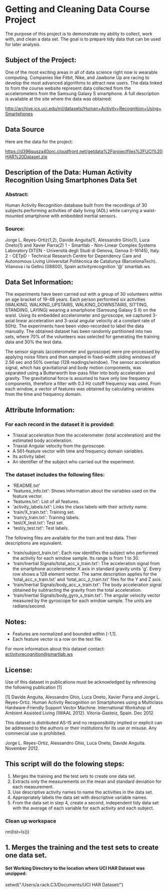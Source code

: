 # Getting and Cleaning Data Course Project

The purpose of this project is to demonstrate my ability to collect, work with, and clean a data set. The goal is to prepare tidy data that can be used for later analysis.

## Subject of the Project:
One of the most exciting areas in all of data science right now is wearable computing. Companies like Fitbit, Nike, and Jawbone Up are racing to develop the most advanced algorithms to attract new users. The data linked to from the course website represent data collected from the accelerometers from the Samsung Galaxy S smartphone.
 A full description is available at the site where the data was obtained:

http://archive.ics.uci.edu/ml/datasets/Human+Activity+Recognition+Using+Smartphones

## Data Source
Here are the data for the project:

https://d396qusza40orc.cloudfront.net/getdata%2Fprojectfiles%2FUCI%20HAR%20Dataset.zip

## Description of the Data: Human Activity Recognition Using Smartphones Data Set
### Abstract: 
Human Activity Recognition database built from the recordings of 30 subjects performing activities of daily living (ADL) while carrying a waist-mounted smartphone with embedded inertial sensors.
### Source:
Jorge L. Reyes-Ortiz(1,2), Davide Anguita(1), Alessandro Ghio(1), Luca Oneto(1) and Xavier Parra(2)
1 - Smartlab - Non-Linear Complex Systems Laboratory
DITEN - Università degli Studi di Genova, Genoa (I-16145), Italy. 
2 - CETpD - Technical Research Centre for Dependency Care and Autonomous Living
Universitat Politècnica de Catalunya (BarcelonaTech). Vilanova i la Geltrú (08800), Spain
activityrecognition '@' smartlab.ws

## Data Set Information:

The experiments have been carried out with a group of 30 volunteers within an age bracket of 19-48 years. Each person performed six activities (WALKING, WALKING_UPSTAIRS, WALKING_DOWNSTAIRS, SITTING, STANDING, LAYING) wearing a smartphone (Samsung Galaxy S II) on the waist. Using its embedded accelerometer and gyroscope, we captured 3-axial linear acceleration and 3-axial angular velocity at a constant rate of 50Hz. The experiments have been video-recorded to label the data manually. The obtained dataset has been randomly partitioned into two sets, where 70% of the volunteers was selected for generating the training data and 30% the test data. 

The sensor signals (accelerometer and gyroscope) were pre-processed by applying noise filters and then sampled in fixed-width sliding windows of 2.56 sec and 50% overlap (128 readings/window). The sensor acceleration signal, which has gravitational and body motion components, was separated using a Butterworth low-pass filter into body acceleration and gravity. The gravitational force is assumed to have only low frequency components, therefore a filter with 0.3 Hz cutoff frequency was used. From each window, a vector of features was obtained by calculating variables from the time and frequency domain.

## Attribute Information:

### For each record in the dataset it is provided: 
- Triaxial acceleration from the accelerometer (total acceleration) and the estimated body acceleration. 
- Triaxial Angular velocity from the gyroscope. 
- A 561-feature vector with time and frequency domain variables. 
- Its activity label. 
- An identifier of the subject who carried out the experiment.

### The dataset includes the following files:
- 'README.txt'
- 'features_info.txt': Shows information about the variables used on the feature vector.
- 'features.txt': List of all features.
- 'activity_labels.txt': Links the class labels with their activity name.
- 'train/X_train.txt': Training set.
- 'train/y_train.txt': Training labels.
- 'test/X_test.txt': Test set.
- 'test/y_test.txt': Test labels.

The following files are available for the train and test data. Their descriptions are equivalent. 
- 'train/subject_train.txt': Each row identifies the subject who performed the activity for each window sample. Its range is from 1 to 30. 
- 'train/Inertial Signals/total_acc_x_train.txt': The acceleration signal from the smartphone accelerometer X axis in standard gravity units 'g'. Every row shows a 128 element vector. The same description applies for the 'total_acc_x_train.txt' and 'total_acc_z_train.txt' files for the Y and Z axis. 
- 'train/Inertial Signals/body_acc_x_train.txt': The body acceleration signal obtained by subtracting the gravity from the total acceleration. 
- 'train/Inertial Signals/body_gyro_x_train.txt': The angular velocity vector measured by the gyroscope for each window sample. The units are radians/second. 

## Notes: 

- Features are normalized and bounded within [-1,1].
- Each feature vector is a row on the text file.

For more information about this dataset contact: activityrecognition@smartlab.ws

## License:

Use of this dataset in publications must be acknowledged by referencing the following publication [1] 

[1] Davide Anguita, Alessandro Ghio, Luca Oneto, Xavier Parra and Jorge L. Reyes-Ortiz. Human Activity Recognition on Smartphones using a Multiclass Hardware-Friendly Support Vector Machine. International Workshop of Ambient Assisted Living (IWAAL 2012). Vitoria-Gasteiz, Spain. Dec 2012

This dataset is distributed AS-IS and no responsibility implied or explicit can be addressed to the authors or their institutions for its use or misuse. Any commercial use is prohibited.

Jorge L. Reyes-Ortiz, Alessandro Ghio, Luca Oneto, Davide Anguita. November 2012.

## This script will do the folowing steps:
1. Merges the training and the test sets to create one data set.
2. Extracts only the measurements on the mean and standard deviation for each measurement.
3. Use descriptive activity names to name the activities in the data set.
4. Appropriately labels the data set with descriptive variable names.
5. From the data set in step 4, create a second, independent tidy data set 
   with the average of each variable for each activity and each subject.

### Clean up workspace
rm(list=ls())

## 1. Merges the training and the test sets to create one data set.

#### Set Working Directory to the location where UCI HAR Dataset was unzipped:
setwd("/Users/a.rack.C3/Documents/UCI HAR Dataset/")












